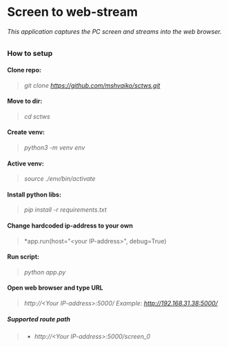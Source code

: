 # Screen to web-stream
###### This application captures the PC screen and streams into the web browser.

### How to setup
#### Clone repo:
>*git clone https://github.com/mshvaiko/sctws.git*

#### Move to dir:
>*cd sctws*

#### Create venv:
>*python3 -m venv env*

#### Active venv:
>*source ./env/bin/activate*

#### Install python libs:
>*pip install -r requirements.txt*

#### Change hardcoded ip-address to your own
>*app.run(host="\<your IP-address\>", debug=True)

#### Run script:
>*python app.py*

#### Open web browser and type URL
>*http://\<Your IP-address>:5000/*
>*Example: http://192.168.31.38:5000/*

##### Supported route path
>- *http://\<Your IP-address\>:5000/screen_0*
